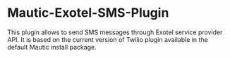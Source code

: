 # Mautic-Exotel-SMS-Plugin
This plugin allows to send SMS messages through Exotel service provider API. It is based on the current version of Twilio plugin available in the default Mautic install package.
